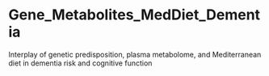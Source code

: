 # Gene_Metabolites_MedDiet_Dementia

Interplay of genetic predisposition, plasma metabolome, and Mediterranean diet in dementia risk and cognitive function
